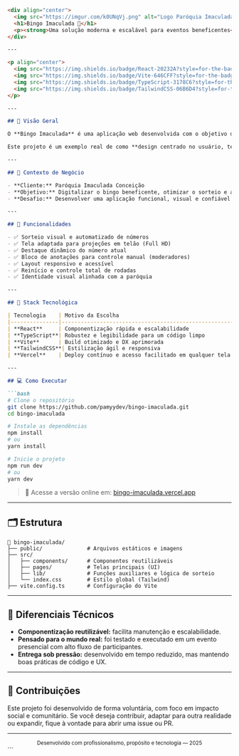 ````markdown
<div align="center">
  <img src="https://imgur.com/k0UNqVj.png" alt="Logo Paróquia Imaculada" width="220" style="border-radius: 16px; box-shadow: 0 2px 12px #0002;" />
  <h1>Bingo Imaculada 🎯</h1>
  <p><strong>Uma solução moderna e escalável para eventos beneficentes</strong></p>
</div>

---

<p align="center">
  <img src="https://img.shields.io/badge/React-20232A?style=for-the-badge&logo=react&logoColor=61DAFB"/>
  <img src="https://img.shields.io/badge/Vite-646CFF?style=for-the-badge&logo=vite&logoColor=FFD62E"/>
  <img src="https://img.shields.io/badge/TypeScript-3178C6?style=for-the-badge&logo=typescript&logoColor=white"/>
  <img src="https://img.shields.io/badge/TailwindCSS-06B6D4?style=for-the-badge&logo=tailwindcss&logoColor=white"/>
</p>

---

## 🚀 Visão Geral

O **Bingo Imaculada** é uma aplicação web desenvolvida com o objetivo de **transformar a experiência de bingos beneficentes e eventos paroquiais**. Foi projetado para rodar de forma fluida em **telões e dispositivos variados**, entregando uma interface moderna, intuitiva e responsiva — mesmo sob prazos extremamente curtos.

Este projeto é um exemplo real de como **design centrado no usuário, tecnologia atualizada e agilidade de entrega** podem caminhar juntos para resolver um problema do mundo real.

---

## 💼 Contexto de Negócio

- **Cliente:** Paróquia Imaculada Conceição  
- **Objetivo:** Digitalizar o bingo beneficente, otimizar o sorteio e ampliar a experiência de quem participa presencialmente.
- **Desafio:** Desenvolver uma aplicação funcional, visual e confiável em **tempo recorde**, respeitando as necessidades técnicas e emocionais do evento.

---

## 🧠 Funcionalidades

- ✅ Sorteio visual e automatizado de números
- ✅ Tela adaptada para projeções em telão (Full HD)
- ✅ Destaque dinâmico do número atual
- ✅ Bloco de anotações para controle manual (moderadores)
- ✅ Layout responsivo e acessível
- ✅ Reinício e controle total de rodadas
- ✅ Identidade visual alinhada com a paróquia

---

## 🧱 Stack Tecnológica

| Tecnologia    | Motivo da Escolha                                    |
|---------------|------------------------------------------------------|
| **React**     | Componentização rápida e escalabilidade              |
| **TypeScript**| Robustez e legibilidade para um código limpo         |
| **Vite**      | Build otimizado e DX aprimorada                      |
| **TailwindCSS**| Estilização ágil e responsiva                       |
| **Vercel**    | Deploy contínuo e acesso facilitado em qualquer tela |

---

## 💻 Como Executar

```bash
# Clone o repositório
git clone https://github.com/pamyydev/bingo-imaculada.git
cd bingo-imaculada

# Instale as dependências
npm install
# ou
yarn install

# Inicie o projeto
npm run dev
# ou
yarn dev
````

> 🔗 Acesse a versão online em: [bingo-imaculada.vercel.app](https://bingo-imaculada.vercel.app)

---

## 🗂️ Estrutura

```
📁 bingo-imaculada/
├── public/              # Arquivos estáticos e imagens
├── src/
│   ├── components/      # Componentes reutilizáveis
│   ├── pages/           # Telas principais (UI)
│   ├── lib/             # Funções auxiliares e lógica de sorteio
│   └── index.css        # Estilo global (Tailwind)
├── vite.config.ts       # Configuração do Vite
```

---

## 🧩 Diferenciais Técnicos

* **Componentização reutilizável:** facilita manutenção e escalabilidade.
* **Pensado para o mundo real:** foi testado e executado em um evento presencial com alto fluxo de participantes.
* **Entrega sob pressão:** desenvolvido em tempo reduzido, mas mantendo boas práticas de código e UX.

---

## 🤝 Contribuições

Este projeto foi desenvolvido de forma voluntária, com foco em impacto social e comunitário. Se você deseja contribuir, adaptar para outra realidade ou expandir, fique à vontade para abrir uma issue ou PR.

---

<div align="center">
  <sub>Desenvolvido com profissionalismo, propósito e tecnologia — 2025</sub>
</div>
```
